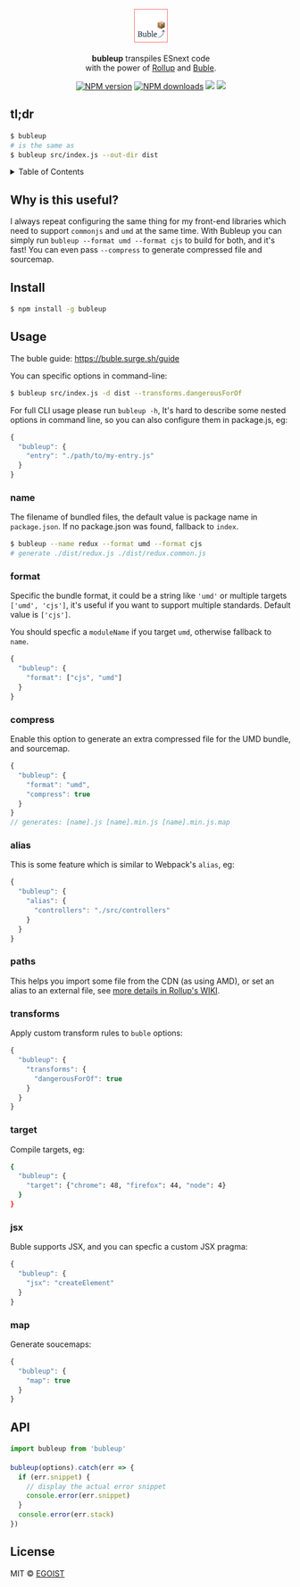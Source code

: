 <p align="center">
  <img src="./media/logo.png" width="60" /><br>
  <br><strong>bubleup</strong> transpiles ESnext code<br> with the power of <a href="https://github.com/rollup/rollup">Rollup</a> and <a href="https://gitlab.com/Rich-Harris/buble">Buble</a>.
</p>

<p align="center">
  <a href="https://npmjs.com/package/bubleup"><img src="https://img.shields.io/npm/v/bubleup.svg?style=flat-square" alt="NPM version"></a>
  <a href="https://npmjs.com/package/bubleup"><img src="https://img.shields.io/npm/dm/bubleup.svg?style=flat-square" alt="NPM downloads"></a>
  <a href="https://circleci.com/gh/egoist/bubleup/tree/master"><img src="https://img.shields.io/circleci/project/egoist/bubleup/master.svg?style=flat-square"></a>
  <a href="https://circleci.com/gh/egoist/bubleup/tree/master"><img src="https://img.shields.io/coveralls/egoist/bubleup/master.svg?style=flat-square"></a>
</p>

## tl;dr

```bash
$ bubleup
# is the same as
$ bubleup src/index.js --out-dir dist
```

<details><summary>Table of Contents</summary>

<!-- toc -->

- [Why is this useful?](#why-is-this-useful)
- [Install](#install)
- [Usage](#usage)
  * [name](#name)
  * [format](#format)
  * [compress](#compress)
  * [alias](#alias)
  * [paths](#paths)
  * [transforms](#transforms)
  * [target](#target)
  * [jsx](#jsx)
  * [map](#map)
- [API](#api)
- [License](#license)

<!-- tocstop -->

</details>

## Why is this useful?

I always repeat configuring the same thing for my front-end libraries which need to support `commonjs` and `umd` at the same time. With Bubleup you can simply run `bubleup --format umd --format cjs` to build for both, and it's fast! You can even pass `--compress` to generate compressed file and sourcemap.

## Install

```bash
$ npm install -g bubleup
```

## Usage

The buble guide: https://buble.surge.sh/guide

You can specific options in command-line:

```bash
$ bubleup src/index.js -d dist --transforms.dangerousForOf
```

For full CLI usage please run `bubleup -h`, It's hard to describe some nested options in command line, so you can also configure them in package.js, eg:

```js
{
  "bubleup": {
    "entry": "./path/to/my-entry.js"
  }
}
```

### name

The filename of bundled files, the default value is package name in `package.json`. If no package.json was found, fallback to `index`.

```bash
$ bubleup --name redux --format umd --format cjs
# generate ./dist/redux.js ./dist/redux.common.js
```

### format

Specific the bundle format, it could be a string like `'umd'` or multiple targets `['umd', 'cjs']`, it's useful if you want to support multiple standards. Default value is `['cjs']`.

You should specfic a `moduleName` if you target `umd`, otherwise fallback to `name`.

```js
{
  "bubleup": {
    "format": ["cjs", "umd"]
  }
}
```

### compress

Enable this option to generate an extra compressed file for the UMD bundle, and sourcemap.

```js
{
  "bubleup": {
    "format": "umd",
    "compress": true
  }
}
// generates: [name].js [name].min.js [name].min.js.map
```

### alias

This is some feature which is similar to Webpack's `alias`, eg:

```js
{
  "bubleup": {
    "alias": {
      "controllers": "./src/controllers"
    }
  }
}
```

### paths

This helps you import some file from the CDN (as using AMD), or set an alias to an external file, see [more details in Rollup's WIKI](https://github.com/rollup/rollup/wiki/JavaScript-API#paths).

### transforms

Apply custom transform rules to `buble` options:

```js
{
  "bubleup": {
    "transforms": {
      "dangerousForOf": true
    }
  }
}

```

### target

Compile targets, eg:

```bash
{
  "bubleup": {
    "target": {"chrome": 48, "firefox": 44, "node": 4}
  }
}
```

### jsx

Buble supports JSX, and you can specfic a custom JSX pragma:

```js
{
  "bubleup": {
    "jsx": "createElement"
  }
}
```

### map

Generate soucemaps:

```js
{
  "bubleup": {
    "map": true
  }
}
```

## API

```js
import bubleup from 'bubleup'

bubleup(options).catch(err => {
  if (err.snippet) {
    // display the actual error snippet
    console.error(err.snippet)
  }
  console.error(err.stack)
})
```

## License

MIT © [EGOIST](https://github.com/egoist)
